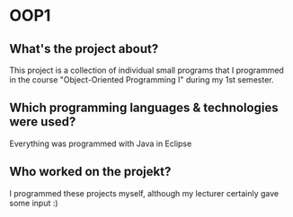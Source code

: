 # OOP1

## What's the project about?
This project is a collection of individual small programs that I programmed in the course "Object-Oriented Programming I" during my 1st semester.

## Which programming languages & technologies were used?
Everything was programmed with Java in Eclipse

## Who worked on the projekt?
I programmed these projects myself, although my lecturer certainly gave some input :)
